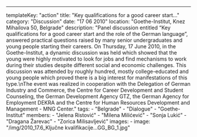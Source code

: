 ---
  templateKey: "action"
  title: "Key qualifications for a good career start..."
  category: "Discussion"
  date: "17 06 2010"
  location: "Goethe-Institut, Knez Mihailova 50, Belgrade"
  description: "Panel discussion entitled “Key qualifications for a good career start and the role of the German language”, answered practical questions raised by many senior undergraduates and young people starting their careers. On Thursday, 17 June 2010, in the Goethe-Institut, a dynamic discussion was held which showed that the young were highly motivated to look for jobs and find mechanisms to work during their studies despite different social and economic challenges. This discussion was attended by roughly hundred, mostly college-educated and young people which proved there is a big interest for manifestations of this type.\nThe event was realized in cooperation with the Delegation of German Industry and Commerce, the Centre for Career Development and Student Counseling, the German Development Agency GTZ, the German Agency for Employment DEKRA and the Centre for Human Resources Development and Management - MNG Center."
  tags: 
    - "Belgrade"
    - "Dialogue"
    - "Goethe-Institut"
  members: 
    - "Jelena Ristović"
    - "Milena Milićević"
    - "Sonja Lukić"
    - "Dragana Žarevac"
    - "Zorica Milisavljević"
  images: 
    - 
      image: "/img/2010_17.6_Ključne kvalifikacije...GG_BG_1.jpg"
